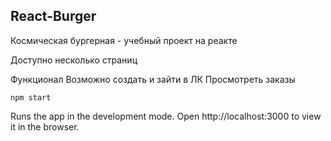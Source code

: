 
## React-Burger

Космическая бургерная - учебный проект на реакте

Доступно несколько страниц

Функционал
Возможно создать и зайти в ЛК
Просмотреть заказы

`npm start`

Runs the app in the development mode.
Open http://localhost:3000 to view it in the browser.
